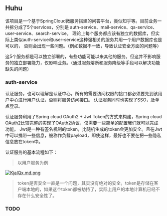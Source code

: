 ## Huhu
该项目是一个基于SpringCloud微服务搭建的问答平台，类似知乎等。目前业务一共拆分成了5个services，分别是
auth-service、mail-service、qa-service、user-service、search-service。
理论上每个服务都应该有独立的数据库，但实际上类似auth-service和user-service这种强相关的服务共用一个用户数据库也是可以的，
否则会出现一些问题。（例如数据不一致，导致认证安全方面的问题等）

这5个服务都是可以独立部署的，有些功能可能以来其他的服务。但这并不影响服务的独立部署能力，仅影响业务。（通过服务熔断和服务降级等手段可以解决功能缺失的问题）

### auth-service
认证服务，也可以理解是认证中心，所有的需要访问权限的接口都必须要先到该用户中心进行用户认证，否则将服务访问接口。
认证服务同时也实现了SSO，及单点登录。

认证服务利用了Spring cloud OAuth2 + Jwt Token的方式来构建，Spring cloud OAuth2比较完整的实现了OAuth2协议，仅需要一些简单的配置我们就可以完成功能。
Jwt是一种有签名机制的token，比随机生成的token会更加安全。且在Jwt中可以携带一些信息，被称作负载payload，即使这样，最好也不要在把一些隐私信息放在token中。

认证服务的基本流程如下：

> 以用户服务为例

[![KjaIQx.md.png](https://s2.ax1x.com/2019/11/03/KjaIQx.md.png)](https://imgchr.com/i/KjaIQx)

> token是否安全一直是一个问题，其实没有绝对的安全，token是存储在客户端本地的，如果这个token都被劫持了，实际上用户的本地计算机已经不存在什么安全性了。


### TODO
